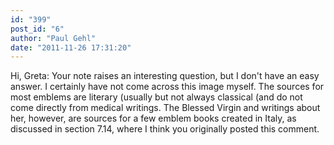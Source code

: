 ```yaml
---
id: "399"
post_id: "6"
author: "Paul Gehl"
date: "2011-11-26 17:31:20"
---
```

Hi, Greta: Your note raises an interesting question, but I don't have an easy answer. I certainly have not come across this image myself. The sources for most emblems are literary (usually but not always classical (and do not come directly from medical writings. The Blessed Virgin and writings about her, however, are sources for a few emblem books created in Italy, as discussed in section 7.14, where I think you originally posted this comment.
